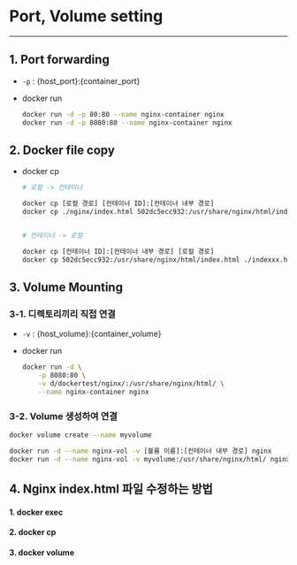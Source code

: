 # Port, Volume setting

---

## 1. Port forwarding

- `-p` : {host_port}:{container_port}

- docker run
  ```sh
  docker run -d -p 80:80 --name nginx-container nginx
  docker run -d -p 8080:80 --name nginx-container nginx
  ```

## 2. Docker file copy
- docker cp
  ```sh
  # 로컬 -> 컨테이너

  docker cp [로컬 경로] [컨테이너 ID]:[컨테이너 내부 경로]
  docker cp ./nginx/index.html 502dc5ecc932:/usr/share/nginx/html/index.html 


  # 컨테이너 -> 로컬

  docker cp [컨테이너 ID]:[컨테이너 내부 경로] [로컬 경로]
  docker cp 502dc5ecc932:/usr/share/nginx/html/index.html ./indexxx.html   
  ```

## 3. Volume Mounting

### 3-1. 디렉토리끼리 직접 연결
- `-v` : {host_volume}:{container_volume}

- docker run
  ```sh
  docker run -d \
      -p 8080:80 \
      -v d/dockertest/nginx/:/usr/share/nginx/html/ \
      --name nginx-container nginx
  ```

### 3-2. Volume 생성하여 연결
```sh
docker volume create --name myvolume

docker run -d --name nginx-vol -v [볼륨 이름]:[컨테이너 내부 경로] nginx
docker run -d --name nginx-vol -v myvolume:/usr/share/nginx/html/ nginx
```

## 4. Nginx index.html 파일 수정하는 방법

#### 1. docker exec
#### 2. docker cp
#### 3. docker volume